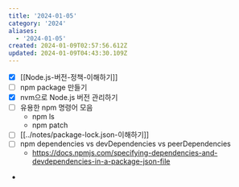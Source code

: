 ```yaml
---
title: '2024-01-05'
category: '2024'
aliases:
  - '2024-01-05'
created: 2024-01-09T02:57:56.612Z
updated: 2024-01-09T04:43:30.109Z
---
```


- [x] [[Node.js-버전-정책-이해하기]]
- [ ] npm package 만들기
- [x] nvm으로 Node.js 버전 관리하기
- [ ] 유용한 npm 명령어 모음
  - npm ls
  - npm patch
- [ ] [[../notes/package-lock.json-이해하기]]
- [ ] npm dependencies vs devDependencies vs peerDependencies
  - https://docs.npmjs.com/specifying-dependencies-and-devdependencies-in-a-package-json-file
-
